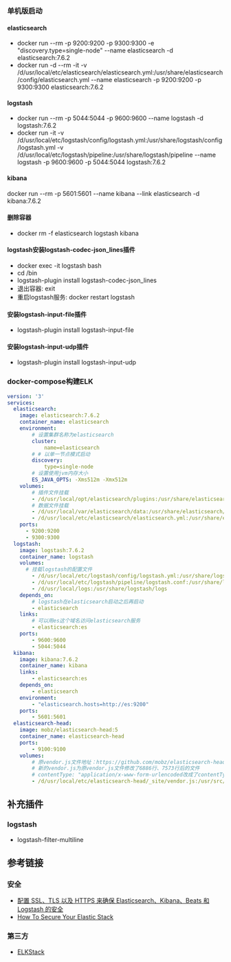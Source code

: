 ### 单机版启动

#### elasticsearch
* docker run --rm -p 9200:9200 -p 9300:9300 -e "discovery.type=single-node" --name elasticsearch -d elasticsearch:7.6.2
* docker run -d --rm -it -v /d/usr/local/etc/elasticsearch/elasticsearch.yml:/usr/share/elasticsearch/config/elasticsearch.yml --name elasticsearch -p 9200:9200 -p 9300:9300 elasticsearch:7.6.2

#### logstash
* docker run --rm -p 5044:5044 -p 9600:9600 --name logstash -d logstash:7.6.2
* docker run -it -v /d/usr/local/etc/logstash/config/logstash.yml:/usr/share/logstash/config/logstash.yml -v /d/usr/local/etc/logstash/pipeline:/usr/share/logstash/pipeline --name logstash -p 9600:9600 -p 5044:5044 logstash:7.6.2
#### kibana
docker run --rm -p 5601:5601 --name kibana --link elasticsearch -d kibana:7.6.2

#### 删除容器
* docker rm -f elasticsearch logstash kibana

#### logstash安装logstash-codec-json_lines插件
* docker exec -it logstash bash
* cd /bin
* logstash-plugin install logstash-codec-json_lines
* 退出容器: exit
* 重启logstash服务: docker restart logstash

#### 安装logstash-input-file插件
* logstash-plugin install logstash-input-file

#### 安装logstash-input-udp插件
* logstash-plugin install logstash-input-udp

### docker-compose构建ELK
```docker-compose-elk.yml
version: '3'
services:
  elasticsearch:
    image: elasticsearch:7.6.2
    container_name: elasticsearch
    environment:
        # 设置集群名称为elasticsearch
        cluster:
            name=elasticsearch
        # # 以单一节点模式启动
        discovery:
            type=single-node
        # 设置使用jvm内存大小
        ES_JAVA_OPTS: -Xms512m -Xmx512m
    volumes:
        # 插件文件挂载
        - /d/usr/local/opt/elasticsearch/plugins:/usr/share/elasticsearch/plugins
        # 数据文件挂载
        - /d/usr/local/var/elasticsearch/data:/usr/share/elasticsearch/data
        - /d/usr/local/etc/elasticsearch/elasticsearch.yml:/usr/share/elasticsearch/config/elasticsearch.yml
    ports:
      - 9200:9200
      - 9300:9300
  logstash:
    image: logstash:7.6.2
    container_name: logstash
    volumes:
      # 挂载logstash的配置文件
        - /d/usr/local/etc/logstash/config/logstash.yml:/usr/share/logstash/config/logstash.yml
        - /d/usr/local/etc/logstash/pipeline/logstash.conf:/usr/share/logstash/pipeline/logstash.conf
        - /d/usr/local/logs:/usr/share/logstash/logs
    depends_on:
        # logstash在elasticsearch启动之后再启动
        - elasticsearch
    links:
        # 可以用es这个域名访问elasticsearch服务
        - elasticsearch:es
    ports:
        - 9600:9600
        - 5044:5044
  kibana:
    image: kibana:7.6.2
    container_name: kibana
    links:
        - elasticsearch:es
    depends_on:
        - elasticsearch
    environment:
        - "elasticsearch.hosts=http://es:9200"
    ports:
        - 5601:5601  
  elasticsearch-head:
    image: mobz/elasticsearch-head:5
    container_name: elasticsearch-head
    ports:
        - 9100:9100
    volumes:
        # 原vendor.js文件地址：https://github.com/mobz/elasticsearch-head/blob/master/_site/vendor.js
        # 新的vendor.js为原vendor.js文件修改了6886行、7573行后的文件
        # contentType: "application/x-www-form-urlencoded改成了contentType: "application/json;charset=UTF-8"
        - /d/usr/local/etc/elasticsearch-head/_site/vendor.js:/usr/src/app/_site/vendor.js


```

## 补充插件
### logstash
* logstash-filter-multiline

## 参考链接

### 安全
* [配置 SSL、TLS 以及 HTTPS 来确保 Elasticsearch、Kibana、Beats 和 Logstash 的安全](https://www.elastic.co/cn/blog/configuring-ssl-tls-and-https-to-secure-elasticsearch-kibana-beats-and-logstash#preparations)
* [How To Secure Your Elastic Stack](https://blog.pythian.com/how-to-secure-your-elastic-stack-plus-kibana-logstash-and-beats/)

### 第三方
* [ELKStack](http://docs.flycloud.me/docs/ELKStack/index.html)





